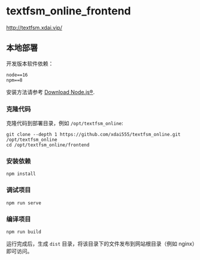 # textfsm_online_frontend

http://textfsm.xdai.vip/


## 本地部署

开发版本软件依赖：
```
node==16
npm==8
```
安装方法请参考 [Download Node.js®](https://nodejs.org/en/download/package-manager).

### 克隆代码

克隆代码到部署目录，例如 `/opt/textfsm_online`:
```
git clone --depth 1 https://github.com/xdai555/textfsm_online.git /opt/textfsm_online
cd /opt/textfsm_online/frontend
```

### 安装依赖

```
npm install
```

### 调试项目

```
npm run serve
```

### 编译项目

```
npm run build
```

运行完成后，生成 `dist` 目录，将该目录下的文件发布到网站根目录（例如 nginx）即可访问。